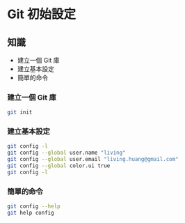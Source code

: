 # Git 初始設定

## 知識

* 建立一個 Git 庫
* 建立基本設定
* 簡單的命令

### 建立一個 Git 庫

```bash
git init
```

### 建立基本設定

```bash
git config -l
git config --global user.name "living"
git config --global user.email "living.huang@gmail.com"
git config --global color.ui true
git config -l
```

### 簡單的命令

```bash
git config --help
git help config
```
